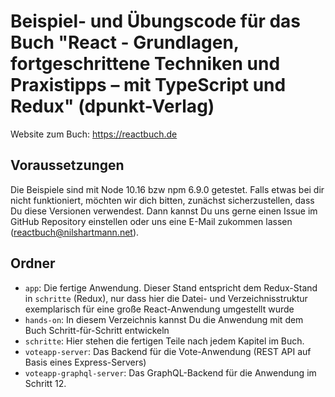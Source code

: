 # Beispiel- und Übungscode für das Buch "React - Grundlagen, fortgeschrittene Techniken und Praxistipps – mit TypeScript und Redux" (dpunkt-Verlag)

Website zum Buch: https://reactbuch.de

## Voraussetzungen

Die Beispiele sind mit Node 10.16 bzw npm 6.9.0 getestet. Falls etwas bei dir nicht funktioniert, möchten wir dich bitten, zunächst sicherzustellen,
dass Du diese Versionen verwendest. Dann kannst Du uns gerne einen Issue im GitHub Repository einstellen oder uns eine E-Mail zukommen lassen (reactbuch@nilshartmann.net).

## Ordner

- `app`: Die fertige Anwendung. Dieser Stand entspricht dem Redux-Stand in `schritte` (Redux), nur dass hier die Datei- und Verzeichnisstruktur exemplarisch für eine große React-Anwendung umgestellt wurde
- `hands-on`: In diesem Verzeichnis kannst Du die Anwendung mit dem Buch Schritt-für-Schritt entwickeln
- `schritte`: Hier stehen die fertigen Teile nach jedem Kapitel im Buch.
- `voteapp-server`: Das Backend für die Vote-Anwendung (REST API auf Basis eines Express-Servers)
- `voteapp-graphql-server`: Das GraphQL-Backend für die Anwendung im Schritt 12.
